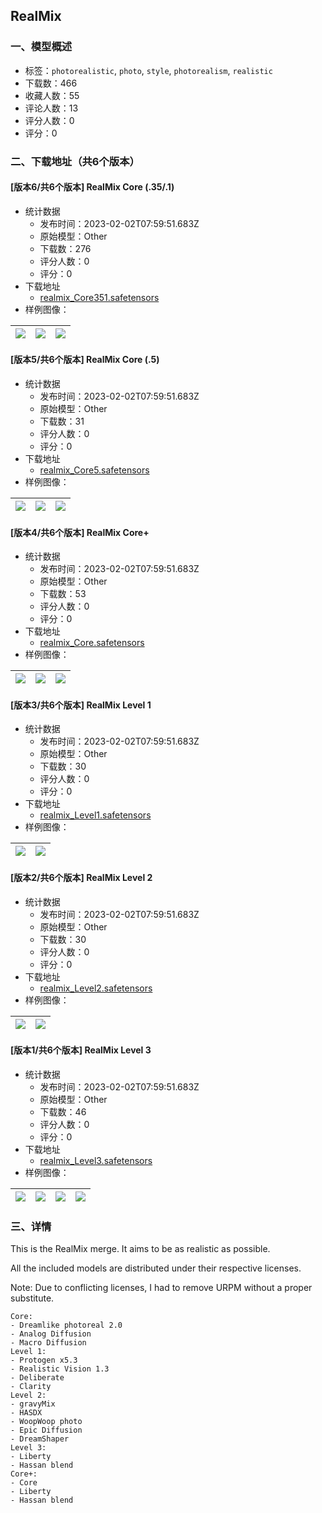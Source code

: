 ## RealMix
### 一、模型概述

- 标签：`photorealistic`, `photo`, `style`, `photorealism`, `realistic`
- 下载数：466
- 收藏人数：55
- 评论人数：13
- 评分人数：0
- 评分：0

### 二、下载地址（共6个版本）

#### [版本6/共6个版本] RealMix Core (.35/.1)

- 统计数据
  - 发布时间：2023-02-02T07:59:51.683Z
  - 原始模型：Other
  - 下载数：276
  - 评分人数：0
  - 评分：0
- 下载地址
  - [realmix_Core351.safetensors](https://civitai.com/api/download/models/7202)
- 样例图像：

| <img src="https://image.civitai.com/xG1nkqKTMzGDvpLrqFT7WA/4aac3ac7-7fe5-4155-05c4-00fb3ee15d00/width=450/66461.jpeg" /> | <img src="https://image.civitai.com/xG1nkqKTMzGDvpLrqFT7WA/37c08193-fb99-4f43-47d7-cef6d5078600/width=450/66460.jpeg" /> | <img src="https://image.civitai.com/xG1nkqKTMzGDvpLrqFT7WA/07e7d6fb-1b27-41b9-a178-8a04fb1e3500/width=450/66459.jpeg" /> |
| ---- | ---- | ---- |

#### [版本5/共6个版本] RealMix Core (.5)

- 统计数据
  - 发布时间：2023-02-02T07:59:51.683Z
  - 原始模型：Other
  - 下载数：31
  - 评分人数：0
  - 评分：0
- 下载地址
  - [realmix_Core5.safetensors](https://civitai.com/api/download/models/7209)
- 样例图像：

| <img src="https://image.civitai.com/xG1nkqKTMzGDvpLrqFT7WA/dae39fa1-7563-4bc0-c933-445b0fd11800/width=450/66512.jpeg" /> | <img src="https://image.civitai.com/xG1nkqKTMzGDvpLrqFT7WA/c81a2be2-2685-4b3d-b31b-3a80bb4f2000/width=450/66511.jpeg" /> | <img src="https://image.civitai.com/xG1nkqKTMzGDvpLrqFT7WA/5471b537-c9a5-40cf-f52b-2c074e4b2100/width=450/66510.jpeg" /> |
| ---- | ---- | ---- |

#### [版本4/共6个版本] RealMix Core+

- 统计数据
  - 发布时间：2023-02-02T07:59:51.683Z
  - 原始模型：Other
  - 下载数：53
  - 评分人数：0
  - 评分：0
- 下载地址
  - [realmix_Core.safetensors](https://civitai.com/api/download/models/7267)
- 样例图像：

| <img src="https://image.civitai.com/xG1nkqKTMzGDvpLrqFT7WA/28790da9-c8e9-40fd-38ee-5d1e185cff00/width=450/67305.jpeg" /> | <img src="https://image.civitai.com/xG1nkqKTMzGDvpLrqFT7WA/e82a8979-6934-4203-a10c-f885c662f200/width=450/67304.jpeg" /> | <img src="https://image.civitai.com/xG1nkqKTMzGDvpLrqFT7WA/62e9d6a8-5dca-424d-0dfc-0b3d5b33b200/width=450/67303.jpeg" /> |
| ---- | ---- | ---- |

#### [版本3/共6个版本] RealMix Level 1

- 统计数据
  - 发布时间：2023-02-02T07:59:51.683Z
  - 原始模型：Other
  - 下载数：30
  - 评分人数：0
  - 评分：0
- 下载地址
  - [realmix_Level1.safetensors](https://civitai.com/api/download/models/7226)
- 样例图像：

| <img src="https://image.civitai.com/xG1nkqKTMzGDvpLrqFT7WA/16ec922d-599c-4ffb-23ef-a8ebeb990600/width=450/66700.jpeg" /> | <img src="https://image.civitai.com/xG1nkqKTMzGDvpLrqFT7WA/8ac7c94c-8b3e-43f0-33bc-06156f5bee00/width=450/66699.jpeg" /> |
| ---- | ---- |

#### [版本2/共6个版本] RealMix Level 2

- 统计数据
  - 发布时间：2023-02-02T07:59:51.683Z
  - 原始模型：Other
  - 下载数：30
  - 评分人数：0
  - 评分：0
- 下载地址
  - [realmix_Level2.safetensors](https://civitai.com/api/download/models/7268)
- 样例图像：

| <img src="https://image.civitai.com/xG1nkqKTMzGDvpLrqFT7WA/b2d03671-ec00-4b1c-1fd6-3b477c4dc300/width=450/67159.jpeg" /> | <img src="https://image.civitai.com/xG1nkqKTMzGDvpLrqFT7WA/961e8b04-bd26-45c0-9ccb-5ffdf048f400/width=450/67158.jpeg" /> |
| ---- | ---- |

#### [版本1/共6个版本] RealMix Level 3

- 统计数据
  - 发布时间：2023-02-02T07:59:51.683Z
  - 原始模型：Other
  - 下载数：46
  - 评分人数：0
  - 评分：0
- 下载地址
  - [realmix_Level3.safetensors](https://civitai.com/api/download/models/7269)
- 样例图像：

| <img src="https://image.civitai.com/xG1nkqKTMzGDvpLrqFT7WA/1b2b6f1e-aea5-414a-e1ee-1657ac54fd00/width=450/67244.jpeg" /> | <img src="https://image.civitai.com/xG1nkqKTMzGDvpLrqFT7WA/96705a60-ebba-4804-f269-e40c7ca2a800/width=450/67243.jpeg" /> | <img src="https://image.civitai.com/xG1nkqKTMzGDvpLrqFT7WA/3facde0c-058b-4cd3-479b-60978c6b8100/width=450/67242.jpeg" /> | <img src="https://image.civitai.com/xG1nkqKTMzGDvpLrqFT7WA/8c54fa14-b9aa-4112-a4e5-a08f912bcf00/width=450/67241.jpeg" /> |
| ---- | ---- | ---- | ---- |


### 三、详情
<p>This is the RealMix merge. It aims to be as realistic as possible.</p><p>All the included models are distributed under their respective licenses.</p><p>Note: Due to conflicting licenses, I had to remove URPM without a proper substitute.</p><pre><code>Core:
- Dreamlike photoreal 2.0   
- Analog Diffusion          
- Macro Diffusion           
Level 1:
- Protogen x5.3        
- Realistic Vision 1.3      
- Deliberate                
- Clarity                   
Level 2:
- gravyMix                  
- HASDX                     
- WoopWoop photo            
- Epic Diffusion            
- DreamShaper               
Level 3:
- Liberty
- Hassan blend              
Core+:
- Core                      
- Liberty
- Hassan blend              </code></pre>